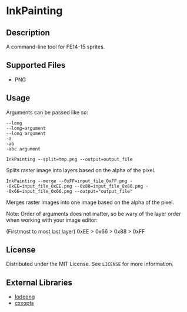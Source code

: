# InkPainting
## Description
A command-line tool for FE14-15 sprites.
## Supported Files
- PNG
## Usage
Arguments can be passed like so:
```
--long
--long=argument
--long argument
-a
-ab
-abc argument
```
``InkPainting --split=tmp.png --output=output_file``

Splits raster image into layers based on the alpha of the pixel.

``InkPainting --merge --0xFF=input_file_0xFF.png --0xEE=input_file_0xEE.png --0x88=input_file_0x88.png --0x66=input_file_0x66.png --output="output_file"``

Merges raster images into one image based on the alpha of the pixel. 

Note: Order of arguments does not matter, so be wary of the layer order when working with your image editor:

(Firstmost to most last layer) 0xEE > 0x66 > 0x88 > 0xFF

## License
Distributed under the MIT License. See ``LICENSE`` for more information.
## External Libraries
- [lodepng](https://github.com/lvandeve/lodepng)
- [cxxopts](https://github.com/jarro2783/cxxopts)
